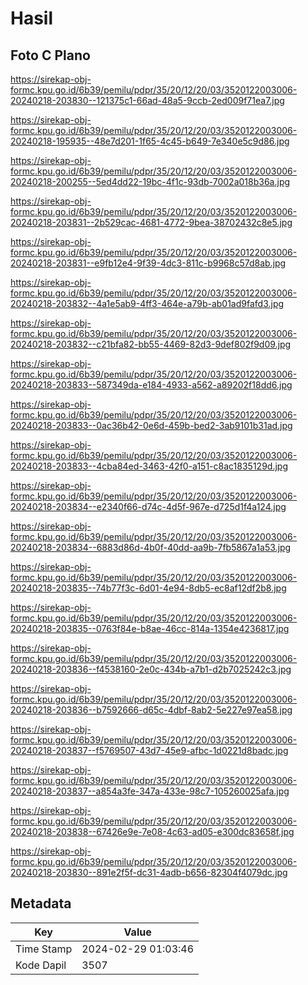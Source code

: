 # Hasil

## Foto C Plano

https://sirekap-obj-formc.kpu.go.id/6b39/pemilu/pdpr/35/20/12/20/03/3520122003006-20240218-203830--121375c1-66ad-48a5-9ccb-2ed009f71ea7.jpg

https://sirekap-obj-formc.kpu.go.id/6b39/pemilu/pdpr/35/20/12/20/03/3520122003006-20240218-195935--48e7d201-1f65-4c45-b649-7e340e5c9d86.jpg

https://sirekap-obj-formc.kpu.go.id/6b39/pemilu/pdpr/35/20/12/20/03/3520122003006-20240218-200255--5ed4dd22-19bc-4f1c-93db-7002a018b36a.jpg

https://sirekap-obj-formc.kpu.go.id/6b39/pemilu/pdpr/35/20/12/20/03/3520122003006-20240218-203831--2b529cac-4681-4772-9bea-38702432c8e5.jpg

https://sirekap-obj-formc.kpu.go.id/6b39/pemilu/pdpr/35/20/12/20/03/3520122003006-20240218-203831--e9fb12e4-9f39-4dc3-811c-b9968c57d8ab.jpg

https://sirekap-obj-formc.kpu.go.id/6b39/pemilu/pdpr/35/20/12/20/03/3520122003006-20240218-203832--4a1e5ab9-4ff3-464e-a79b-ab01ad9fafd3.jpg

https://sirekap-obj-formc.kpu.go.id/6b39/pemilu/pdpr/35/20/12/20/03/3520122003006-20240218-203832--c21bfa82-bb55-4469-82d3-9def802f9d09.jpg

https://sirekap-obj-formc.kpu.go.id/6b39/pemilu/pdpr/35/20/12/20/03/3520122003006-20240218-203833--587349da-e184-4933-a562-a89202f18dd6.jpg

https://sirekap-obj-formc.kpu.go.id/6b39/pemilu/pdpr/35/20/12/20/03/3520122003006-20240218-203833--0ac36b42-0e6d-459b-bed2-3ab9101b31ad.jpg

https://sirekap-obj-formc.kpu.go.id/6b39/pemilu/pdpr/35/20/12/20/03/3520122003006-20240218-203833--4cba84ed-3463-42f0-a151-c8ac1835129d.jpg

https://sirekap-obj-formc.kpu.go.id/6b39/pemilu/pdpr/35/20/12/20/03/3520122003006-20240218-203834--e2340f66-d74c-4d5f-967e-d725d1f4a124.jpg

https://sirekap-obj-formc.kpu.go.id/6b39/pemilu/pdpr/35/20/12/20/03/3520122003006-20240218-203834--6883d86d-4b0f-40dd-aa9b-7fb5867a1a53.jpg

https://sirekap-obj-formc.kpu.go.id/6b39/pemilu/pdpr/35/20/12/20/03/3520122003006-20240218-203835--74b77f3c-6d01-4e94-8db5-ec8af12df2b8.jpg

https://sirekap-obj-formc.kpu.go.id/6b39/pemilu/pdpr/35/20/12/20/03/3520122003006-20240218-203835--0763f84e-b8ae-46cc-814a-1354e4236817.jpg

https://sirekap-obj-formc.kpu.go.id/6b39/pemilu/pdpr/35/20/12/20/03/3520122003006-20240218-203836--f4538160-2e0c-434b-a7b1-d2b7025242c3.jpg

https://sirekap-obj-formc.kpu.go.id/6b39/pemilu/pdpr/35/20/12/20/03/3520122003006-20240218-203836--b7592666-d65c-4dbf-8ab2-5e227e97ea58.jpg

https://sirekap-obj-formc.kpu.go.id/6b39/pemilu/pdpr/35/20/12/20/03/3520122003006-20240218-203837--f5769507-43d7-45e9-afbc-1d0221d8badc.jpg

https://sirekap-obj-formc.kpu.go.id/6b39/pemilu/pdpr/35/20/12/20/03/3520122003006-20240218-203837--a854a3fe-347a-433e-98c7-105260025afa.jpg

https://sirekap-obj-formc.kpu.go.id/6b39/pemilu/pdpr/35/20/12/20/03/3520122003006-20240218-203838--67426e9e-7e08-4c63-ad05-e300dc83658f.jpg

https://sirekap-obj-formc.kpu.go.id/6b39/pemilu/pdpr/35/20/12/20/03/3520122003006-20240218-203830--891e2f5f-dc31-4adb-b656-82304f4079dc.jpg


## Metadata

| Key        | Value               |
| ---------- | ------------------- |
| Time Stamp | 2024-02-29 01:03:46 |
| Kode Dapil | 3507                |



